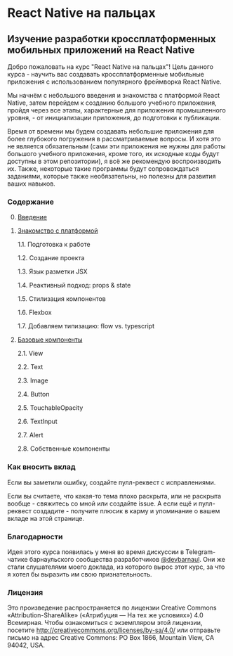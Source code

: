 # React Native на пальцах

## Изучение разработки кроссплатформенных мобильных приложений на React Native

Добро пожаловать на курс "React Native на пальцах"! Цель данного курса - научить вас создавать кроссплатформенные мобильные приложения с использованием популярного фреймворка React Native.

Мы начнём с небольшого введения и знакомства с платформой React Native, затем перейдем к созданию большого учебного приложения, пройдя через все этапы, характерные для приложения промышленного уровня, - от инициализации приложения, до подготовки к публикации.

Время от времени мы будем создавать небольшие приложения для более глубокого погружения в рассматриваемые вопросы. И хотя это не является обязательным (сами эти приложения не нужны для работы большого учебного приложения, кроме того, их исходные коды будут доступны в этом репозитории), я всё же рекомендую воспроизводить их. Также, некоторые такие программы будут сопровождаться заданиями, которые также необязательны, но полезны для развития ваших навыков.

### Содержание

0. [Введение](./intro/README.md)
1. [Знакомство с платформой](./chapter_1/README.md)

    1.1. Подготовка к работе

    1.2. Создание проекта

    1.3. Язык разметки JSX

    1.4. Реактивный подход: props & state

    1.5. Стилизация компонентов

    1.6. Flexbox

    1.7. Добавляем типизацию: flow vs. typescript

2. [Базовые компоненты](./chapter_2/README.md)

    2.1. View

    2.2. Text

    2.3. Image

    2.4. Button

    2.5. TouchableOpacity

    2.6. TextInput

    2.7. Alert

    2.8. Собственные компоненты

### Как вносить вклад

Если вы заметили ошибку, создайте пулл-реквест с исправлениями.

Если вы считаете, что какая-то тема плохо раскрыта, или не раскрыта вообще - свяжитесь со мной или создайте issue. А если ещё и пулл-реквест создадите - получите плюсик в карму и упоминание о вашем вкладе на этой странице.

### Благодарности

Идея этого курса появилась у меня во время дискуссии в Telegram-чатике барнаульского сообщества разработчиков [@devbarnaul](http://t.me@devbarnaul). Они же стали слушателями моего доклада, из которого вырос этот курс, за что я хотел бы выразить им свою признательность.

### Лицензия

Это произведение распространяется по лицензии Creative Commons «Attribution-ShareAlike» («Атрибуция — На тех же условиях») 4.0 Всемирная. Чтобы ознакомиться с экземпляром этой лицензии, посетите http://creativecommons.org/licenses/by-sa/4.0/ или отправьте письмо на адрес Creative Commons: PO Box 1866, Mountain View, CA 94042, USA.
